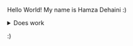 Hello World! My name is Hamza Dehaini :)

<details><summary>Does work</summary>

**[Cover Page](https://hdehaini.github.io/cse15l-lab-reports/coverpage.html)**

**[Lab Report 0](https://hdehaini.github.io/cse15l-lab-reports/lab_report_0.html)**

**[Lab Report 1](https://hdehaini.github.io/cse15l-lab-reports/lab_report_1.html)**

**[Lab Report 2](https://hdehaini.github.io/cse15l-lab-reports/lab_report_2.html)**

**[Lab Report 3](https://hdehaini.github.io/cse15l-lab-reports/lab_report_3.html)**

**[Lab Report 4](https://hdehaini.github.io/cse15l-lab-reports/lab_report_4.html)**

**[Lab Report 5](https://hdehaini.github.io/cse15l-lab-reports/lab_report_5.html)**

</details>



:)